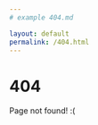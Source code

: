 ```yaml
---
# example 404.md

layout: default
permalink: /404.html
---
```


# 404


Page not found! :(
